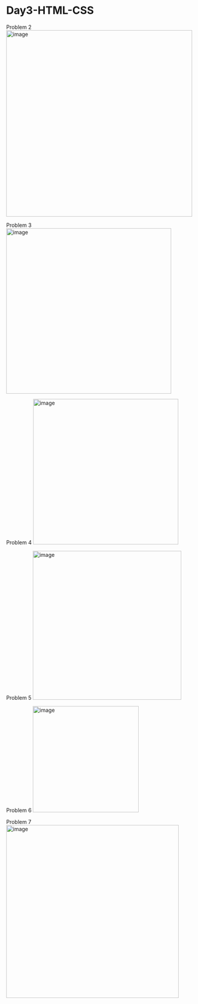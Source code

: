 # Day3-HTML-CSS
Problem 2
<img width="497" alt="image" src="https://github.com/user-attachments/assets/6b042537-7365-47be-be89-c0d6682db520" />

Problem 3
<img width="441" alt="image" src="https://github.com/user-attachments/assets/8fc17e6f-8f17-473b-b0f6-9d0885f182a8" />

Problem 4
<img width="388" alt="image" src="https://github.com/user-attachments/assets/e61ee7f1-3bee-40fd-8d83-dca64982b202" />

Problem 5
<img width="397" alt="image" src="https://github.com/user-attachments/assets/4f5d4dce-735c-4b85-afb2-9ef94490ae9b" />

Problem 6
<img width="283" alt="image" src="https://github.com/user-attachments/assets/958e9778-35b9-4207-82ad-32e667c3a949" />

Problem 7
<img width="461" alt="image" src="https://github.com/user-attachments/assets/d962e958-7aed-4089-a281-84b8e0ec7107" />
